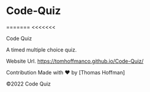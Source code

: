 # Code-Quiz


======= <<<<<<<

Code Quiz 

A timed multiple choice quiz.

Website Url.   https://tomhoffmanco.github.io/Code-Quiz/

Contribution Made with ❤️ by [Thomas Hoffman]

©️2022 Code Quiz 
